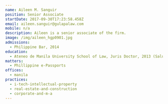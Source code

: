 ```yaml
---
name: Aileen M. Sanguir
position: Senior Associate
startDate: 2017-09-30T17:23:58.458Z
email: aileen.sanguir@gulapalaw.com
mobile: n/a
description: Aileen is a senior associate of the firm.
image: /img/aileen_hgp0901.jpg
admissions:
  - Philippine Bar, 2014
education:
  - Ateneo de Manila University School of Law, Juris Doctor, 2013 (Salutatorian)
matters:
  - Phillippine e-Passports
offices:
  - manila
practices:
  - i-tech-intellectual-property
  - real-estate-and-construction
  - corporate-and-m-a
---
```

